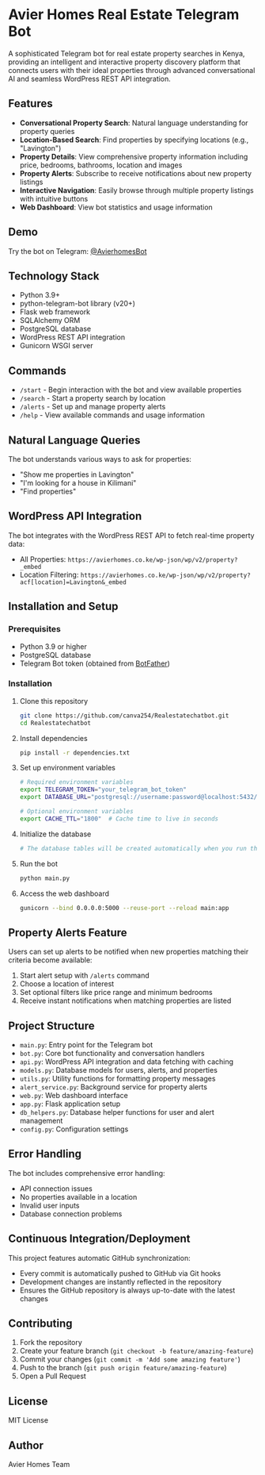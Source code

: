 # Avier Homes Real Estate Telegram Bot

A sophisticated Telegram bot for real estate property searches in Kenya, providing an intelligent and interactive property discovery platform that connects users with their ideal properties through advanced conversational AI and seamless WordPress REST API integration.

## Features

- **Conversational Property Search**: Natural language understanding for property queries
- **Location-Based Search**: Find properties by specifying locations (e.g., "Lavington")
- **Property Details**: View comprehensive property information including price, bedrooms, bathrooms, location and images
- **Property Alerts**: Subscribe to receive notifications about new property listings
- **Interactive Navigation**: Easily browse through multiple property listings with intuitive buttons
- **Web Dashboard**: View bot statistics and usage information

## Demo

Try the bot on Telegram: [@AvierhomesBot](https://t.me/AvierhomesBot)

## Technology Stack

- Python 3.9+
- python-telegram-bot library (v20+)
- Flask web framework
- SQLAlchemy ORM
- PostgreSQL database
- WordPress REST API integration
- Gunicorn WSGI server

## Commands

- `/start` - Begin interaction with the bot and view available properties
- `/search` - Start a property search by location
- `/alerts` - Set up and manage property alerts
- `/help` - View available commands and usage information

## Natural Language Queries

The bot understands various ways to ask for properties:
- "Show me properties in Lavington"
- "I'm looking for a house in Kilimani"
- "Find properties"

## WordPress API Integration

The bot integrates with the WordPress REST API to fetch real-time property data:
- All Properties: `https://avierhomes.co.ke/wp-json/wp/v2/property?_embed`
- Location Filtering: `https://avierhomes.co.ke/wp-json/wp/v2/property?acf[location]=Lavington&_embed`

## Installation and Setup

### Prerequisites
- Python 3.9 or higher
- PostgreSQL database
- Telegram Bot token (obtained from [BotFather](https://t.me/botfather))

### Installation

1. Clone this repository
   ```bash
   git clone https://github.com/canva254/Realestatechatbot.git
   cd Realestatechatbot
   ```

2. Install dependencies
   ```bash
   pip install -r dependencies.txt
   ```

3. Set up environment variables
   ```bash
   # Required environment variables
   export TELEGRAM_TOKEN="your_telegram_bot_token"
   export DATABASE_URL="postgresql://username:password@localhost:5432/avierhomes"
   
   # Optional environment variables
   export CACHE_TTL="1800"  # Cache time to live in seconds
   ```

4. Initialize the database
   ```bash
   # The database tables will be created automatically when you run the application
   ```

5. Run the bot
   ```bash
   python main.py
   ```

6. Access the web dashboard
   ```bash
   gunicorn --bind 0.0.0.0:5000 --reuse-port --reload main:app
   ```

## Property Alerts Feature

Users can set up alerts to be notified when new properties matching their criteria become available:

1. Start alert setup with `/alerts` command
2. Choose a location of interest
3. Set optional filters like price range and minimum bedrooms
4. Receive instant notifications when matching properties are listed

## Project Structure

- `main.py`: Entry point for the Telegram bot
- `bot.py`: Core bot functionality and conversation handlers
- `api.py`: WordPress API integration and data fetching with caching
- `models.py`: Database models for users, alerts, and properties
- `utils.py`: Utility functions for formatting property messages
- `alert_service.py`: Background service for property alerts
- `web.py`: Web dashboard interface
- `app.py`: Flask application setup
- `db_helpers.py`: Database helper functions for user and alert management
- `config.py`: Configuration settings

## Error Handling

The bot includes comprehensive error handling:
- API connection issues
- No properties available in a location
- Invalid user inputs
- Database connection problems

## Continuous Integration/Deployment

This project features automatic GitHub synchronization:
- Every commit is automatically pushed to GitHub via Git hooks
- Development changes are instantly reflected in the repository
- Ensures the GitHub repository is always up-to-date with the latest changes

## Contributing

1. Fork the repository
2. Create your feature branch (`git checkout -b feature/amazing-feature`)
3. Commit your changes (`git commit -m 'Add some amazing feature'`)
4. Push to the branch (`git push origin feature/amazing-feature`)
5. Open a Pull Request

## License

MIT License

## Author

Avier Homes Team